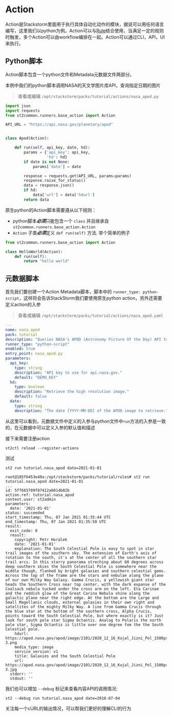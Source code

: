 # Action

Action是Stackstorm里面用于执行具体自动化动作的模块，据说可以用任何语言编写，这里我们以python为例。Action可以与[Rule](https://docs.stackstorm.com/rules.html)结合使用，当满足一定的规则时触发，多个Action可以由workflow编排在一起。Action可以通过CLI，API，UI来执行。

## Python脚本

Action脚本包含一个python文件和Metadata元数据文件两部分。

本例中我们的python脚本调用NASA的天文学图片库API，查询指定日期的图片

> 查看或编辑 `/opt/stackstorm/packs/tutorial/actions/nasa_apod.py`

```python
import json
import requests
from st2common.runners.base_action import Action

API_URL = "https://api.nasa.gov/planetary/apod"


class Apod(Action):

    def run(self, api_key, date, hd):
        params = {'api_key': api_key,
                  'hd': hd}
        if date is not None:
            params['date'] = date

        response = requests.get(API_URL, params=params)
        response.raise_for_status()
        data = response.json()
        if hd:
            data['url'] = data['hdurl']
        return data
```

原生python的Action脚本需要遵从以下规则：

- python脚本***必须***只能包含一个 `class` 并且继承自 `st2common.runners.base_action.Action`
- `Action` 子类***必须***定义 `def run(self)` 方法.
举个简单的例子
```python
from st2common.runners.base_action import Action

class HelloWorld(Action):
    def run(self):
        return "hello world"
```



## 元数据脚本

首先我们要创建一个Action Metadata脚本，脚本中的 `runner_type: python-script`，这样将会告诉StackStorm我们要使用原生python action，另外还需要定义action的入参


> 查看或编辑 `/opt/stackstorm/packs/tutorial/actions/nasa_apod.yaml`

```yaml
---
name: nasa_apod
pack: tutorial
description: "Queries NASA's APOD (Astronomy Picture Of the Day) API to get the link to the picture of the day."
runner_type: "python-script"
enabled: true
entry_point: nasa_apod.py
parameters:
  api_key:
    type: string
    description: "API key to use for api.nasa.gov."
    default: "DEMO_KEY"
  hd:
    type: boolean
    description: "Retrieve the high resolution image."
    default: false
  date:
    type: string
    description: "The date [YYYY-MM-DD] of the APOD image to retrieve."
```

从这里可以看到，元数据文件中定义的入参与python文件中`run`方法的入参是一致的，在元数据中可以定义入参的默认值和描述



接下来需要注册action

```
st2ctl reload --register-actions
```

测试

```
st2 run tutorial.nasa_apod date=2021-01-01
```

```
root@185f6453e40a:/opt/stackstorm/packs/tutorial/rules# st2 run tutorial.nasa_apod date=2021-01-01
...
id: 5ff665709f87412a6014b02b
action.ref: tutorial.nasa_apod
context.user: st2admin
parameters: 
  date: '2021-01-01'
status: succeeded
start_timestamp: Thu, 07 Jan 2021 01:35:44 UTC
end_timestamp: Thu, 07 Jan 2021 01:35:50 UTC
result: 
  exit_code: 0
  result:
    copyright: Petr Horalek
    date: '2021-01-01'
    explanation: The South Celestial Pole is easy to spot in star trail images of the southern sky. The extension of Earth's axis of rotation to the south, it's at the center of all the southern star trail arcs. In this starry panorama streching about 60 degrees across deep southern skies the South Celestial Pole is somewhere near the middle though, flanked by bright galaxies and southern celestial gems. Across the top of the frame are the stars and nebulae along the plane of our own Milky Way Galaxy. Gamma Crucis, a yellowish giant star heads the Southern Cross near top center, with the dark expanse of the Coalsack nebula tucked under the cross arm on the left. Eta Carinae and the reddish glow of the Great Carina Nebula shine along the galactic plane near the right edge. At the bottom are the Large and Small Magellanic clouds, external galaxies in their own right and satellites of the mighty Milky Way. A line from Gamma Crucis through the blue star at the bottom of the southern cross, Alpha Crucis, points toward the South Celestial Pole, but where exactly is it? Just look for south pole star Sigma Octantis. Analog to Polaris the north pole star, Sigma Octantis is little over one degree fom the the South Celestial pole.
    hdurl: https://apod.nasa.gov/apod/image/2101/2020_12_16_Kujal_Jizni_Pol_1500px-3.png
    media_type: image
    service_version: v1
    title: Galaxies and the South Celestial Pole
    url: https://apod.nasa.gov/apod/image/2101/2020_12_16_Kujal_Jizni_Pol_1500px-3.jpg
  stderr: ''
  stdout: ''

```

我们也可以增加 `--debug` 标记来查看内容API的调用情况:

```
st2 --debug run tutorial.nasa_apod date=2018-07-04
```

关注每一个cURL的输出情况，可以帮我们更好的理解CLI的行为